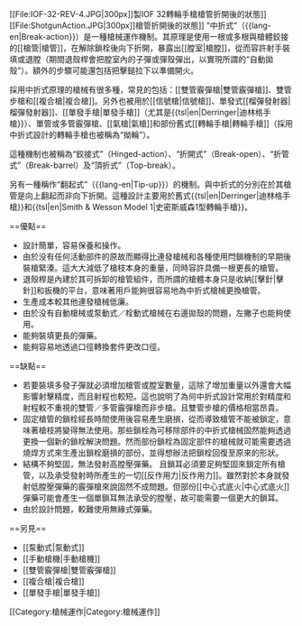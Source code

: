 [[File:IOF-32-REV-4.JPG|300px]]製IOF 32轉輪手槍槍管折開後的狀態]]
[[File:ShotgunAction.JPG|300px]]槍管折開後的狀態]]
“中折式”（{{lang-en|Break-action}}）是一種槍械運作機制。其原理是使用一根或多根與槍體鉸接的[[槍管|槍管]]，在解除鎖栓後向下折開，暴露出[[膛室|槍膛]]，從而容許射手裝填或退膛（期間退殼桿會把膛室內的子彈或彈殼彈出，以實現所謂的“自動拋殼”）。額外的步驟可能還包括把擊鎚拉下以準備開火。

採用中折式原理的槍械有很多種，常見的包括：[[雙管霰彈槍|雙管霰彈槍]]、雙管步槍和[[複合槍|複合槍]]。另外也被用於[[信號槍|信號槍]]、單發式[[榴彈發射器|榴彈發射器]]、[[單發手槍|單發手槍]]（尤其是{{tsl|en|Derringer|迪林格手槍}}）、單管或多管霰彈槍、[[氣槍|氣槍]]和部份舊式[[轉輪手槍|轉輪手槍]]（採用中折式設計的轉輪手槍也被稱為“拗輪”）。

這種機制也被稱為“鉸接式”（Hinged-action）、“折開式”（Break-open）、“折管式”（Break-barrel）及“頂折式”（Top-break）。

另有一種稱作“翻起式”（{{lang-en|Tip-up}}）的機制。與中折式的分別在於其槍管是向上翻起而非向下折開。這種設計主要用於舊式{{tsl|en|Derringer|迪林格手槍}}和{{tsl|en|Smith & Wesson Model 1|史密斯威森1型轉輪手槍}}。

==優點==
* 設計簡單，容易保養和操作。
* 由於没有任何活動部件的原故而顯得比連發槍械和各種使用閂鎖機制的早期後裝槍緊湊。這大大減低了槍枝本身的重量，同時容許具備一根更長的槍管。
* 退殼桿是內建於其可拆卸的槍管組件，而所謂的槍體本身只是收納[[擊針|擊針]]和扳機的平台，意味著用戶能夠很容易地為中折式槍械更換槍管。
* 生產成本較其他連發槍械低廉。
* 由於没有自動槍械或泵動式／栓動式槍械在右邊拋殼的問題，左撇子也能夠使用。
* 能夠裝填更長的彈藥。
* 能夠容易地透過口徑轉換套件更改口徑。

==缺點==
* 若要裝填多發子彈就必須增加槍管或膛室數量，這除了增加重量以外還會大幅影響射擊精度，而且射程也較短。這也說明了為何中折式設計常用於對精度和射程較不重視的雙管／多管霰彈槍而非步槍。且雙管步槍的價格相當昂貴。
* 固定槍管的鎖栓經長時間使用後容易產生磨損，從而導致槍管不能被鎖定，意味著槍枝將變得無法使用。那些鎖栓為可移除部件的中折式槍械固然能夠透過更換一個新的鎖栓解決問題。然而部份鎖栓為固定部件的槍械就可能需要透過燒焊方式來生產出鎖栓磨損的部份，並得想辦法把鎖栓回復至原來的形狀。
* 結構不夠堅固，無法發射高膛壓彈藥。 且鎖耳必須要足夠堅固來鎖定所有槍管，以及承受發射時所產生的一切[[反作用力|反作用力]]。雖然對於本身就發射低膛壓彈藥的霰彈槍來說固然不成問題。但部份[[中心式底火|中心式底火]]彈藥可能會產生一個單鎖耳無法承受的膛壓，故可能需要一個更大的鎖耳。
* 由於設計問題，較難使用無緣式彈藥。

==另見==
* [[泵動式|泵動式]]
* [[手動槍機|手動槍機]]
* [[雙管霰彈槍|雙管霰彈槍]]
* [[複合槍|複合槍]]
* [[單發手槍|單發手槍]]

[[Category:槍械運作|Category:槍械運作]]